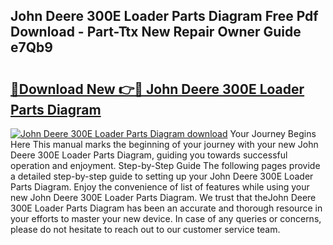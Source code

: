 ## John Deere 300E Loader Parts Diagram Free Pdf Download - Part-Ttx New Repair Owner Guide e7Qb9

# <h2><a href="http://dfk0mpo.blite.top/?on=John+Deere+300E+Loader+Parts+Diagram">🔗Download New 👉🔴 John Deere 300E Loader Parts Diagram</a></h2>

[![John Deere 300E Loader Parts Diagram download](https://i.imgur.com/lujVjoI.png)](http://dfk0mpo.blite.top/?on=John+Deere+300E+Loader+Parts+Diagram)
Your Journey Begins Here This manual marks the beginning of your journey with your new John Deere 300E Loader Parts Diagram, guiding you towards successful operation and enjoyment. Step-by-Step Guide The following pages provide a detailed step-by-step guide to setting up your John Deere 300E Loader Parts Diagram. Enjoy the convenience of list of features while using your new John Deere 300E Loader Parts Diagram. We trust that theJohn Deere 300E Loader Parts Diagram has been an accurate and thorough resource in your efforts to master your new device. In case of any queries or concerns, please do not hesitate to reach out to our customer service team.
